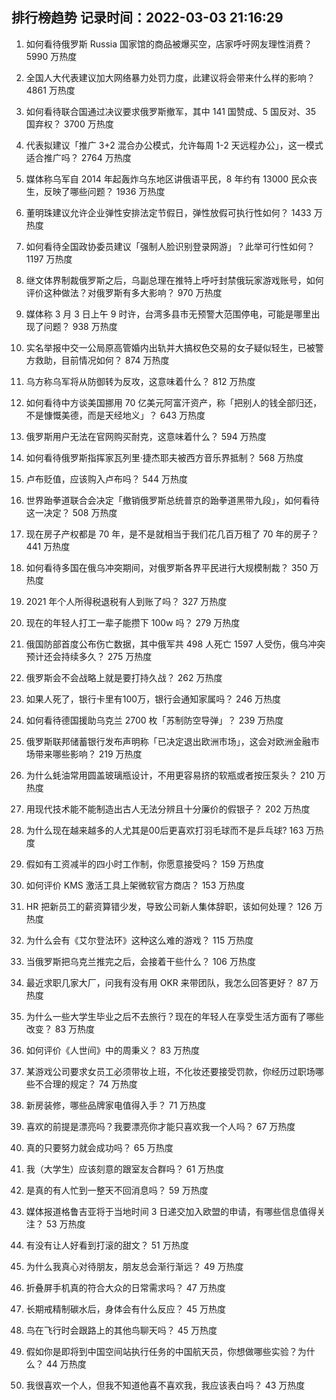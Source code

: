 
## 排行榜趋势 记录时间：2022-03-03 21:16:29
  
  1. 如何看待俄罗斯 Russia 国家馆的商品被爆买空，店家呼吁网友理性消费？ 5990 万热度
    
  2. 全国人大代表建议加大网络暴力处罚力度，此建议将会带来什么样的影响？ 4861 万热度
    
  3. 如何看待联合国通过决议要求俄罗斯撤军，其中 141 国赞成、5 国反对、35 国弃权？ 3700 万热度
    
  4. 代表拟建议「推广 3+2 混合办公模式，允许每周 1-2 天远程办公」，这一模式适合推广吗？ 2764 万热度
    
  5. 媒体称乌军自 2014 年起轰炸乌东地区讲俄语平民，8 年约有 13000 民众丧生，反映了哪些问题？ 1936 万热度
    
  6. 董明珠建议允许企业弹性安排法定节假日，弹性放假可执行性如何？ 1433 万热度
    
  7. 如何看待全国政协委员建议「强制人脸识别登录网游」？此举可行性如何？ 1197 万热度
    
  8. 继文体界制裁俄罗斯之后，乌副总理在推特上呼吁封禁俄玩家游戏账号，如何评价这种做法？对俄罗斯有多大影响？ 970 万热度
    
  9. 媒体称 3 月 3 日上午 9 时许，台湾多县市无预警大范围停电，可能是哪里出现了问题？ 938 万热度
    
  10. 实名举报中交一公局原高管婚内出轨并大搞权色交易的女子疑似轻生，已被警方救助，目前情况如何？ 874 万热度
    
  11. 乌方称乌军将从防御转为反攻，这意味着什么？ 812 万热度
    
  12. 如何看待中方谈美国挪用 70 亿美元阿富汗资产，称「把别人的钱全部归还，不是慷慨美德，而是天经地义」？ 643 万热度
    
  13. 俄罗斯用户无法在官网购买耐克，这意味着什么？ 594 万热度
    
  14. 如何看待俄罗斯指挥家瓦列里·捷杰耶夫被西方音乐界抵制？ 568 万热度
    
  15. 卢布贬值，应该购入卢布吗？ 544 万热度
    
  16. 世界跆拳道联合会决定「撤销俄罗斯总统普京的跆拳道黑带九段」，如何看待这一决定？ 508 万热度
    
  17. 现在房子产权都是 70 年，是不是就相当于我们花几百万租了 70 年的房子？ 441 万热度
    
  18. 如何看待多国在俄乌冲突期间，对俄罗斯各界平民进行大规模制裁？ 350 万热度
    
  19. 2021 年个人所得税退税有人到账了吗？ 327 万热度
    
  20. 现在的年轻人打工一辈子能攒下 100w 吗？ 279 万热度
    
  21. 俄国防部首度公布伤亡数据，其中俄军共 498 人死亡 1597 人受伤，俄乌冲突预计还会持续多久？ 275 万热度
    
  22. 俄罗斯会不会战略上就是要打持久战？ 262 万热度
    
  23. 如果人死了，银行卡里有100万，银行会通知家属吗？ 246 万热度
    
  24. 如何看待德国援助乌克兰 2700 枚「苏制防空导弹」？ 239 万热度
    
  25. 俄罗斯联邦储蓄银行发布声明称「已决定退出欧洲市场」，这会对欧洲金融市场带来哪些影响？ 219 万热度
    
  26. 为什么蚝油常用圆盖玻璃瓶设计，不用更容易挤的软瓶或者按压泵头？ 210 万热度
    
  27. 用现代技术能不能制造出古人无法分辨且十分廉价的假银子？ 202 万热度
    
  28. 为什么现在越来越多的人尤其是00后更喜欢打羽毛球而不是乒乓球? 163 万热度
    
  29. 假如有工资减半的四小时工作制，你愿意接受吗？ 159 万热度
    
  30. 如何评价 KMS 激活工具上架微软官方商店？ 153 万热度
    
  31. HR 把新员工的薪资算错少发，导致公司新人集体辞职，该如何处理？ 126 万热度
    
  32. 为什么会有《艾尔登法环》这种这么难的游戏？ 115 万热度
    
  33. 当俄罗斯把乌克兰推完之后，会接着干些什么？ 106 万热度
    
  34. 最近求职几家大厂，问我有没有用 OKR 来带团队，我怎么回答更好？ 87 万热度
    
  35. 为什么一些大学生毕业之后不去旅行？现在的年轻人在享受生活方面有了哪些改变？ 83 万热度
    
  36. 如何评价《人世间》中的周秉义？ 83 万热度
    
  37. 某游戏公司要求女员工必须带妆上班，不化妆还要接受罚款，你经历过职场哪些不合理的规定？ 74 万热度
    
  38. 新房装修，哪些品牌家电值得入手？ 71 万热度
    
  39. 喜欢的前提是漂亮吗？我要漂亮你才能只喜欢我一个人吗？ 67 万热度
    
  40. 真的只要努力就会成功吗？ 65 万热度
    
  41. 我（大学生）应该刻意的跟室友合群吗？ 61 万热度
    
  42. 是真的有人忙到一整天不回消息吗？ 59 万热度
    
  43. 媒体报道格鲁吉亚将于当地时间 3 日递交加入欧盟的申请，有哪些信息值得关注？ 53 万热度
    
  44. 有没有让人好看到打滚的甜文？ 51 万热度
    
  45. 为什么我真心对待朋友，朋友总会渐行渐远？ 49 万热度
    
  46. 折叠屏手机真的符合大众的日常需求吗？ 47 万热度
    
  47. 长期戒精制碳水后，身体会有什么反应？ 45 万热度
    
  48. 鸟在飞行时会跟路上的其他鸟聊天吗？ 45 万热度
    
  49. 假如你是即将到中国空间站执行任务的中国航天员，你想做哪些实验？为什么？ 44 万热度
    
  50. 我很喜欢一个人，但我不知道他喜不喜欢我，我应该表白吗？ 43 万热度
    
